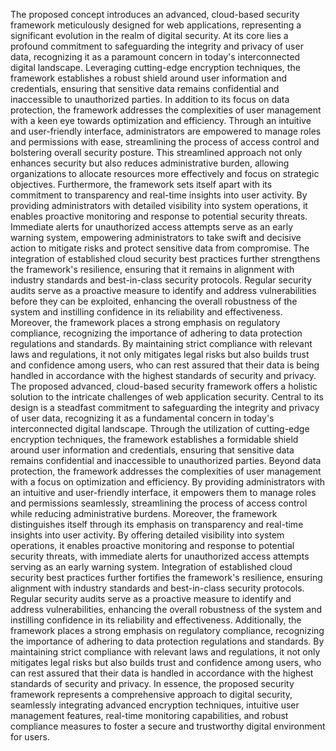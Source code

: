 The proposed concept introduces an advanced, cloud-based security framework 
meticulously designed for web applications, representing a significant evolution in the 
realm of digital security. At its core lies a profound commitment to safeguarding the 
integrity and privacy of user data, recognizing it as a paramount concern in today's 
interconnected digital landscape. Leveraging cutting-edge encryption techniques, the 
framework establishes a robust shield around user information and credentials, ensuring 
that sensitive data remains confidential and inaccessible to unauthorized parties. 
In addition to its focus on data protection, the framework addresses the complexities of user 
management with a keen eye towards optimization and efficiency. Through an intuitive and 
user-friendly interface, administrators are empowered to manage roles and permissions with 
ease, streamlining the process of access control and bolstering overall security posture. This 
streamlined approach not only enhances security but also reduces administrative burden, 
allowing organizations to allocate resources more effectively and focus on strategic 
objectives. Furthermore, the framework sets itself apart with its commitment to 
transparency and real-time insights into user activity. By providing administrators with 
detailed visibility into system operations, it enables proactive monitoring and response to 
potential security threats. Immediate alerts for unauthorized access attempts serve as an 
early warning system, empowering administrators to take swift and decisive action to 
mitigate risks and protect sensitive data from compromise. 
The integration of established cloud security best practices further strengthens the 
framework's resilience, ensuring that it remains in alignment with industry standards and 
best-in-class security protocols. Regular security audits serve as a proactive measure to 
identify and address vulnerabilities before they can be exploited, enhancing the overall 
robustness of the system and instilling confidence in its reliability and effectiveness. 
Moreover, the framework places a strong emphasis on regulatory compliance, recognizing 
the importance of adhering to data protection regulations and standards. By maintaining strict compliance with relevant laws and regulations, it not only mitigates 
legal risks but also builds trust and confidence among users, who can rest assured that their 
data is being handled in accordance with the highest standards of security and privacy. The 
proposed advanced, cloud-based security framework offers a holistic solution to the 
intricate challenges of web application security. Central to its design is a steadfast 
commitment to safeguarding the integrity and privacy of user data, recognizing it as a 
fundamental concern in today's interconnected digital landscape. Through the utilization of 
cutting-edge encryption techniques, the framework establishes a formidable shield around 
user information and credentials, ensuring that sensitive data remains confidential and 
inaccessible to unauthorized parties. Beyond data protection, the framework addresses the 
complexities of user management with a focus on optimization and efficiency. By providing 
administrators with an intuitive and user-friendly interface, it empowers them to manage 
roles and permissions seamlessly, streamlining the process of access control while reducing 
administrative burdens. Moreover, the framework distinguishes itself through its emphasis 
on transparency and real-time insights into user activity. By offering detailed visibility into 
system operations, it enables proactive monitoring and response to potential security threats, 
with immediate alerts for unauthorized access attempts serving as an early warning system. 
Integration of established cloud security best practices further fortifies the framework's 
resilience, ensuring alignment with industry standards and best-in-class security protocols. 
Regular security audits serve as a proactive measure to identify and address vulnerabilities, 
enhancing the overall robustness of the system and instilling confidence in its reliability and 
effectiveness. 
 Additionally, the framework places a strong emphasis on regulatory compliance, 
recognizing the importance of adhering to data protection regulations and standards. By 
maintaining strict compliance with relevant laws and regulations, it not only mitigates legal 
risks but also builds trust and confidence among users, who can rest assured that their data 
is handled in accordance with the highest standards of security and privacy. In essence, the 
proposed security framework represents a comprehensive approach to digital security, 
seamlessly integrating advanced encryption techniques, intuitive user management features, 
real-time monitoring capabilities, and robust compliance measures to foster a secure and 
trustworthy digital environment for users.
